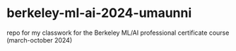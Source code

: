 # berkeley-ml-ai-2024-umaunni
repo for my classwork for the Berkeley ML/AI professional certificate course (march-october 2024)
